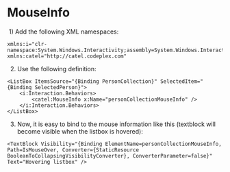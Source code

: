 # MouseInfo

 1) Add the following XML namespaces:

```
xmlns:i="clr-namespace:System.Windows.Interactivity;assembly=System.Windows.Interactivity"
xmlns:catel="http://catel.codeplex.com"
```

2) Use the following definition:

```
<ListBox ItemsSource="{Binding PersonCollection}" SelectedItem="{Binding SelectedPerson}">
    <i:Interaction.Behaviors>
        <catel:MouseInfo x:Name="personCollectionMouseInfo" />
    </i:Interaction.Behaviors>
</ListBox>
```

3) Now, it is easy to bind to the mouse information like this (textblock will become visible when the listbox is hovered):

```
<TextBlock Visibility="{Binding ElementName=personCollectionMouseInfo, Path=IsMouseOver, Converter={StaticResource BooleanToCollapsingVisibilityConverter}, ConverterParameter=false}" Text="Hovering listbox" />
```
